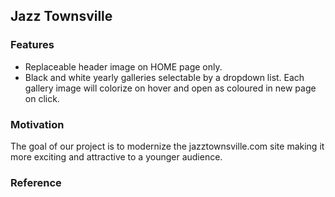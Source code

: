 ## Jazz Townsville

### Features

- Replaceable header image on HOME page only.
- Black and white yearly galleries selectable by a dropdown list. Each gallery image will colorize on hover and open as coloured in new page on click.

### Motivation

The goal of our project is to modernize the jazztownsville.com site making it more exciting and attractive to a younger audience.

### Reference
